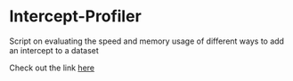 # Intercept-Profiler
Script on evaluating the speed and memory usage of different ways to add an intercept to a dataset

Check out the link [here](https://towardsdatascience.com/the-many-ways-to-re-skin-an-intercept-cbfd59c8728c)
